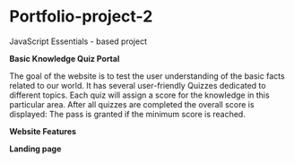 # Portfolio-project-2
JavaScript Essentials - based project

**Basic Knowledge Quiz Portal**

The goal of the website is to test the user understanding of the basic facts related to our world. It has several user-friendly Quizzes dedicated to different topics. Each quiz will assign a score for the knowledge in this particular area. After all quizzes are completed the overall score is displayed: The pass is granted if the minimum score is reached. 

**Website Features**

**Landing page**